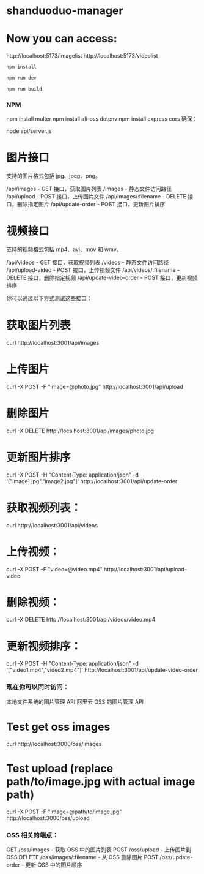 # shanduoduo-manager

# Now you can access: 
http://localhost:5173/imagelist
http://localhost:5173/videolist

```sh
npm install
```
```sh
npm run dev
```

```sh
npm run build
```

### NPM
npm install multer
npm install ali-oss dotenv
npm install express cors
确保：

node api/server.js

# 图片接口
支持的图片格式包括 jpg、jpeg、png。

/api/images - GET 接口，获取图片列表
/images - 静态文件访问路径
/api/upload - POST 接口，上传图片文件
/api/images/:filename - DELETE 接口，删除指定图片
/api/update-order - POST 接口，更新图片排序

# 视频接口
支持的视频格式包括 mp4、avi、mov 和 wmv。

/api/videos - GET 接口，获取视频列表
/videos - 静态文件访问路径
/api/upload-video - POST 接口，上传视频文件
/api/videos/:filename - DELETE 接口，删除指定视频
/api/update-video-order - POST 接口，更新视频排序

你可以通过以下方式测试这些接口：

# 获取图片列表
curl http://localhost:3001/api/images

# 上传图片
curl -X POST -F "image=@photo.jpg" http://localhost:3001/api/upload

# 删除图片
curl -X DELETE http://localhost:3001/api/images/photo.jpg

# 更新图片排序
curl -X POST -H "Content-Type: application/json" -d '["image1.jpg","image2.jpg"]' http://localhost:3001/api/update-order

# 获取视频列表：
curl http://localhost:3001/api/videos

# 上传视频：
curl -X POST -F "video=@video.mp4" http://localhost:3001/api/upload-video

# 删除视频：
curl -X DELETE http://localhost:3001/api/videos/video.mp4

# 更新视频排序：
curl -X POST -H "Content-Type: application/json" -d '["video1.mp4","video2.mp4"]' http://localhost:3001/api/update-video-order



###  现在你可以同时访问：
本地文件系统的图片管理 API
阿里云 OSS 的图片管理 API

# Test get oss images
curl http://localhost:3000/oss/images

# Test upload (replace path/to/image.jpg with actual image path)
curl -X POST -F "image=@path/to/image.jpg" http://localhost:3000/oss/upload


### OSS 相关的端点：
GET /oss/images - 获取 OSS 中的图片列表
POST /oss/upload - 上传图片到 OSS
DELETE /oss/images/:filename - 从 OSS 删除图片
POST /oss/update-order - 更新 OSS 中的图片顺序
